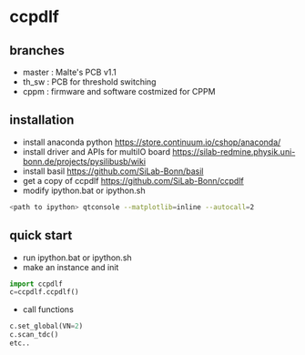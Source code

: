 # ccpdlf
## branches
- master : Malte's PCB v1.1
- th_sw : PCB for threshold switching
- cppm : firmware and software costmized for CPPM
## installation
- install anaconda python
https://store.continuum.io/cshop/anaconda/
- install driver and APIs for multiIO board
https://silab-redmine.physik.uni-bonn.de/projects/pysilibusb/wiki
- install basil
https://github.com/SiLab-Bonn/basil
- get a copy of ccpdlf
https://github.com/SiLab-Bonn/ccpdlf
- modify ipython.bat or ipython.sh
```sh
<path to ipython> qtconsole --matplotlib=inline --autocall=2
```

## quick start
- run ipython.bat or ipython.sh
- make an instance and init
```python
import ccpdlf
c=ccpdlf.ccpdlf()
```
- call functions
```python
c.set_global(VN=2)
c.scan_tdc()
etc..
```
